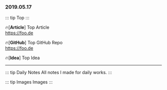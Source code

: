 ### 2019.05.17

::: tip Top
:::

🔥[**Article**] Top Article <br>
<https://foo.de>

🔥[**GitHub**] Top GitHub Repo <br>
<https://foo.de>

🔥[**Idea**] Top Idea <br>

<hr>

::: tip Daily Notes
All notes I made for daily works.
:::

::: tip Images
Images
:::

